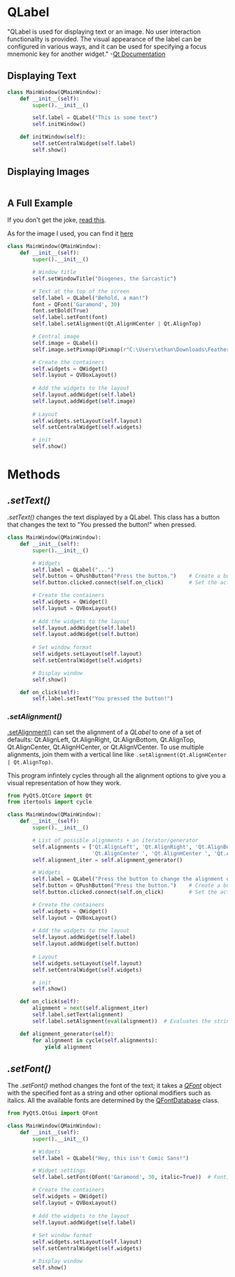 # QLabel
"QLabel is used for displaying text or an image. No user interaction functionality is provided. The visual appearance of the label can be configured in various ways, 
and it can be used for specifying a focus mnemonic key for another widget." -[Qt Documentation](https://doc.qt.io/qt-5/qlabel.html#details)

## Displaying Text
```Python
class MainWindow(QMainWindow):
    def __init__(self):
        super().__init__()

        self.label = QLabel("This is some text")
        self.initWindow()

    def initWindow(self):
        self.setCentralWidget(self.label)
        self.show()
```

## Displaying Images


```Python

```

## A Full Example
If you don't get the joke, [read this](https://medium.com/@philosotramp/diogenes-versus-plato-fa8a68e8be2f).

As for the image I used, you can find it [here](https://www.google.com/url?sa=i&url=https%3A%2F%2Fbmcgenomics.biomedcentral.com%2Farticles%2F10.1186%2F1471-2164-13-257&psig=AOvVaw2gqFn-Fe7I8bLqGneoBWa2&ust=1631222509322000&source=images&cd=vfe&ved=0CAsQjRxqFwoTCLj22cOn8PICFQAAAAAdAAAAABAD)
```Python
class MainWindow(QMainWindow):
    def __init__(self):
        super().__init__()

        # Window title
        self.setWindowTitle("Diogenes, the Sarcastic")

        # Text at the top of the screen
        self.label = QLabel("Behold, a man!") 
        font = QFont('Garamond', 30)
        font.setBold(True)
        self.label.setFont(font)
        self.label.setAlignment(Qt.AlignHCenter | Qt.AlignTop)

        # Central image
        self.image = QLabel()
        self.image.setPixmap(QPixmap(r"C:\Users\ethan\Downloads\FeatherlessChicken.jpg"))

        # Create the containers
        self.widgets = QWidget()
        self.layout = QVBoxLayout()
        
        # Add the widgets to the layout
        self.layout.addWidget(self.label)
        self.layout.addWidget(self.image)
    
        # Layout
        self.widgets.setLayout(self.layout)
        self.setCentralWidget(self.widgets)

        # init
        self.show()
```

# Methods

## _.setText()_
_.setText()_ changes the text displayed by a QLabel. This class has a button that changes the text to "You pressed the button!" when pressed.

```Python
class MainWindow(QMainWindow):
    def __init__(self):
        super().__init__()

        # Widgets
        self.label = QLabel("...") 
        self.button = QPushButton("Press the button.")    # Create a button labled 'Press the button.'
        self.button.clicked.connect(self.on_click)        # Set the action to take when pressed

        # Create the containers
        self.widgets = QWidget()
        self.layout = QVBoxLayout()
        
        # Add the widgets to the layout
        self.layout.addWidget(self.label)
        self.layout.addWidget(self.button)
        
        # Set window format
        self.widgets.setLayout(self.layout)
        self.setCentralWidget(self.widgets)

        # Display window
        self.show()

    def on_click(self):
        self.label.setText("You pressed the button!")
```

### _.setAlignment()_
[.setAlignment()](https://www.geeksforgeeks.org/qt-alignment-in-pyqt5/) can set the alignment of a _QLabel_ to one of a set of defaults:
Qt.AlignLeft, Qt.AlignRight, Qt.AlignBottom, Qt.AlignTop, Qt.AlignCenter, Qt.AlignHCenter, or Qt.AlignVCenter. To use multiple alignments, join them with a vertical
line like `.setAlignment(Qt.AlignHCenter | Qt.AlignTop)`.

This program infintely cycles through all the alignment options to give you a visual representation of how they work.
```Python
from PyQt5.QtCore import Qt
from itertools import cycle

class MainWindow(QMainWindow):
    def __init__(self):
        super().__init__()

        # List of possible alignments + an iterator/generator
        self.alignments = ['Qt.AlignLeft', 'Qt.AlignRight', 'Qt.AlignBottom', 'Qt.AlignTop', \
                           'Qt.AlignCenter ', 'Qt.AlignHCenter ', 'Qt.AlignVCenter', 'Qt.AlignJustify']
        self.alignment_iter = self.alignment_generator()

        # Widgets
        self.label = QLabel("Press the button to change the alignment of the text!") 
        self.button = QPushButton("Press the button.")    # Create a button labled 'Press the button.'
        self.button.clicked.connect(self.on_click)        # Set the action to take when pressed

        # Create the containers
        self.widgets = QWidget()
        self.layout = QVBoxLayout()
        
        # Add the widgets to the layout
        self.layout.addWidget(self.label)
        self.layout.addWidget(self.button)
        
        # Layout
        self.widgets.setLayout(self.layout)
        self.setCentralWidget(self.widgets)

        # init
        self.show()

    def on_click(self):
        alignment = next(self.alignment_iter)
        self.label.setText(alignment)
        self.label.setAlignment(eval(alignment))  # Evaluates the string as if it were hard-coded

    def alignment_generator(self):
        for alignment in cycle(self.alignments):
            yield alignment
```

## _.setFont()_
The _.setFont()_ method changes the font of the text; it takes a [_QFont_](https://doc.qt.io/qt-5/qfont.html) object with the specified font as a string and other optional 
modifiers such as italics. All the available fonts are determined by the [QFontDatabase](https://doc.qt.io/qt-5/qfontdatabase.html) class.

```Python
from PyQt5.QtGui import QFont

class MainWindow(QMainWindow):
    def __init__(self):
        super().__init__()

        # Widgets
        self.label = QLabel("Hey, this isn't Comic Sans!") 

        # Widget settings
        self.label.setFont(QFont('Garamond', 30, italic=True))  # Font, size, italics

        # Create the containers
        self.widgets = QWidget()
        self.layout = QVBoxLayout()
        
        # Add the widgets to the layout
        self.layout.addWidget(self.label)
        
        # Set window format
        self.widgets.setLayout(self.layout)
        self.setCentralWidget(self.widgets)

        # Display window
        self.show()
```
